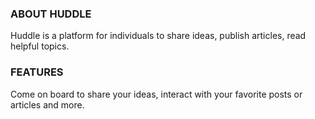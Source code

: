 ### ABOUT HUDDLE

Huddle is a platform for individuals to share ideas, publish articles, 
read helpful topics.

### FEATURES
Come on board to share your ideas, interact with your favorite posts or articles and more.